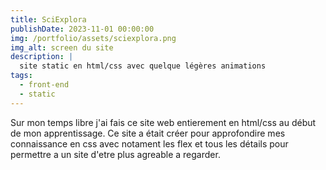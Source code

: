 ```yaml
---
title: SciExplora
publishDate: 2023-11-01 00:00:00
img: /portfolio/assets/sciexplora.png
img_alt: screen du site
description: |
  site static en html/css avec quelque légères animations
tags:
  - front-end
  - static
---
```


Sur mon temps libre j'ai fais ce site web entierement en html/css au début de mon apprentissage. Ce site a était créer pour approfondire mes connaissance en css avec notament les flex et tous les détails pour permettre a un site d'etre plus agreable a regarder.